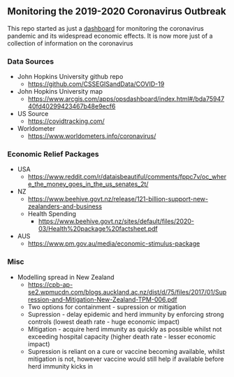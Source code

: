 ## Monitoring the 2019-2020 Coronavirus Outbreak

This repo started as just a [dashboard](https://stayhome.nz/dashboard) for monitoring the coronavirus pandemic and its widespread economic effects. It is now more just of a collection of information on the coronavirus

### Data Sources
- John Hopkins University github repo 
  - https://github.com/CSSEGISandData/COVID-19
- John Hopkins University map 
  - https://www.arcgis.com/apps/opsdashboard/index.html#/bda7594740fd40299423467b48e9ecf6
- US Source 
  - https://covidtracking.com/
- Worldometer 
  - https://www.worldometers.info/coronavirus/

### Economic Relief Packages
- USA 
  - https://www.reddit.com/r/dataisbeautiful/comments/fppc7v/oc_where_the_money_goes_in_the_us_senates_2t/
- NZ 
  - https://www.beehive.govt.nz/release/121-billion-support-new-zealanders-and-business
  - Health Spending 
    - https://www.beehive.govt.nz/sites/default/files/2020-03/Health%20package%20factsheet.pdf
- AUS 
  - https://www.pm.gov.au/media/economic-stimulus-package

### Misc
- Modelling spread in New Zealand 
  - https://cpb-ap-se2.wpmucdn.com/blogs.auckland.ac.nz/dist/d/75/files/2017/01/Supression-and-Mitigation-New-Zealand-TPM-006.pdf
  - Two options for containment - supression or mitigation
  - Supression - delay epidemic and herd immunity by enforcing strong controls (lowest death rate - huge economic impact)
  - Mitigation - acquire herd immunity as quickly as possible whilst not exceeding hospital capacity (higher death rate - lesser economic impact)
  - Supression is reliant on a cure or vaccine becoming available, whilst mitigation is not, however vaccine would still help if available before herd immunity kicks in
